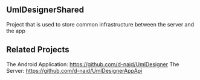 ## UmlDesignerShared

  Project that is used to store common infrastructure between the server and the app

## Related Projects

  The Android Application: https://github.com/d-najd/UmlDesigner
  The Server: https://github.com/d-najd/UmlDesignerAppApi
